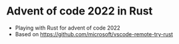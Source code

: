 # Advent of code 2022 in Rust

-   Playing with Rust for advent of code 2022
-   Based on https://github.com/microsoft/vscode-remote-try-rust
